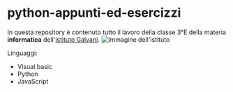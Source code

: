 # python-appunti-ed-esercizzi
    
In questa repository è contenuto tutto il lavoro della classe 3°E della materia **informatica** dell'[istituto Galvani](https://www.iisgalvanimi.edu.it). ![Immagine dell'istituto](https://www.iisgalvanimi.edu.it/sites/default/files/image_gallery/scuola.jpg) 

Linguaggi: 
 - Visual basic 
 - Python 
 - JavaScript 
